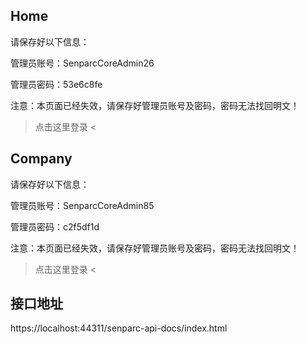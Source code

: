 ﻿## Home

请保存好以下信息：

管理员账号：SenparcCoreAdmin26

管理员密码：53e6c8fe

注意：本页面已经失效，请保存好管理员账号及密码，密码无法找回明文！

> 点击这里登录 <

## Company

请保存好以下信息：

管理员账号：SenparcCoreAdmin85

管理员密码：c2f5df1d

注意：本页面已经失效，请保存好管理员账号及密码，密码无法找回明文！

> 点击这里登录 <


## 接口地址

https://localhost:44311/senparc-api-docs/index.html
